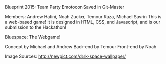 Blueprint 2015: Team Party Emotocon
Saved in Git-Master


Members: Andrew Hatini, Noah Zucker, Temour Raza, Michael Savrin
  This is a web-based game!  It is designed in HTML, CSS, and Javascript, and is our submission to the Hackathon!
  
  Bluespace: The Webgame!
  
  Concept by Michael and Andrew
  Back-end by Temour
  Front-end by Noah
  
  Image Sources:
  http://newpict.com/dark-space-wallpaper/
